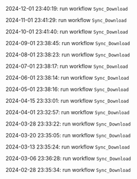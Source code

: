 2024-12-01 23:40:19: run workflow `Sync_Download` 

2024-11-01 23:41:29: run workflow `Sync_Download` 

2024-10-01 23:41:40: run workflow `Sync_Download` 

2024-09-01 23:38:45: run workflow `Sync_Download` 

2024-08-01 23:38:23: run workflow `Sync_Download` 

2024-07-01 23:38:17: run workflow `Sync_Download` 

2024-06-01 23:38:14: run workflow `Sync_Download` 

2024-05-01 23:38:16: run workflow `Sync_Download` 

2024-04-15 23:33:01: run workflow `Sync_Download` 

2024-04-01 23:32:57: run workflow `Sync_Download` 

2024-03-28 23:33:22: run workflow `Sync_Download` 

2024-03-20 23:35:05: run workflow `Sync_Download` 

2024-03-13 23:35:24: run workflow `Sync_Download` 

2024-03-06 23:36:28: run workflow `Sync_Download` 

2024-02-28 23:35:34: run workflow `Sync_Download` 


